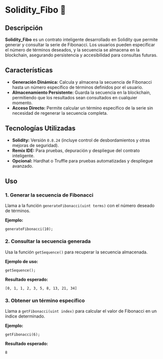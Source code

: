 # Solidity_Fibo 🚀

## Descripción
**Solidity_Fibo** es un contrato inteligente desarrollado en Solidity que permite generar y consultar la serie de Fibonacci. Los usuarios pueden especificar el número de términos deseados, y la secuencia se almacena en la blockchain, asegurando persistencia y accesibilidad para consultas futuras.

## Características
- **Generación Dinámica:** Calcula y almacena la secuencia de Fibonacci hasta un número específico de términos definidos por el usuario.
- **Almacenamiento Persistente:** Guarda la secuencia en la blockchain, permitiendo que los resultados sean consultados en cualquier momento.
- **Acceso Directo:** Permite calcular un término específico de la serie sin necesidad de regenerar la secuencia completa.

## Tecnologías Utilizadas
- **Solidity:** Versión `0.8.24` (incluye control de desbordamientos y otras mejoras de seguridad).
- **Remix IDE:** Para pruebas, depuración y despliegue del contrato inteligente.
- **Opcional:** Hardhat o Truffle para pruebas automatizadas y despliegue avanzado.

## Uso

### 1. Generar la secuencia de Fibonacci
Llama a la función `generateFibonacci(uint terms)` con el número deseado de términos.

**Ejemplo:**
```solidity
generateFibonacci(10);
```

### 2. Consultar la secuencia generada
Usa la función `getSequence()` para recuperar la secuencia almacenada.

**Ejemplo de uso:**
```solidity
getSequence();
```

**Resultado esperado:**
```
[0, 1, 1, 2, 3, 5, 8, 13, 21, 34]
```

### 3. Obtener un término específico
Llama a `getFibonacci(uint index)` para calcular el valor de Fibonacci en un índice determinado.

**Ejemplo:**
```solidity
getFibonacci(6);
```

**Resultado esperado:**
```
8
```
